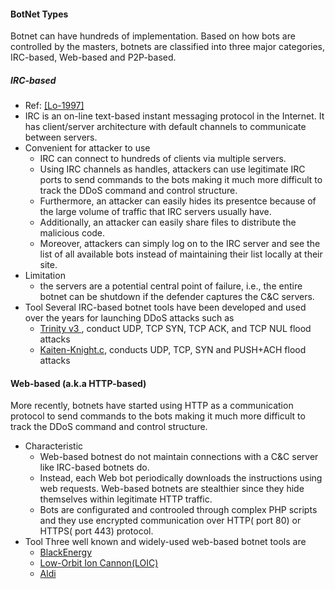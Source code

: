 #### BotNet Types
Botnet can have hundreds of implementation. Based on how bots are controlled by the masters, botnets are classified into three major categories, IRC-based, Web-based and P2P-based. 

##### IRC-based
- Ref: [[Lo-1997]](http://www.irchelp.org/irchelp/irctutorial.html)
- IRC is an on-line text-based instant messaging protocol in the Internet.  It has client/server architecture with default channels to communicate between servers.
- Convenient for attacker to use
    - IRC can connect to hundreds of clients via multiple servers. 
    - Using IRC channels as handles, attackers can use legitimate IRC ports to send commands to the bots making it much more difficult to track the DDoS command and control structure. 
    - Furthermore, an attacker can easily hides its presentce because of the large volume of traffic that IRC servers usually have.
    - Additionally, an attacker can easily share files to distribute the malicious code.
    - Moreover, attackers can simply log on to the IRC server and see the list of all available bots instead of maintaining their list locally at their site.
- Limitation
    - the servers are a potential central point of failure, i.e., the entire botnet can be shutdown if the defender captures the C&C servers. 
- Tool
Several IRC-based botnet tools have been developed and used over the years for launching DDoS attacks such as 
    - [Trinity v3 ](http://www.deepdyve.com/lp/elsevier/trinity-v3-a-ddos-tool-hits-the-streets-SHmJZi62Y6), conduct UDP, TCP SYN, TCP ACK, and TCP NUL flood attacks
    - [Kaiten-Knight.c](http://packetstormsecurity.com/files/23939/knight.c.html), conducts UDP, TCP, SYN and PUSH+ACH flood attacks
    
    
 #### Web-based (a.k.a HTTP-based)
 More recently, botnets have started using HTTP as a communication protocol to send commands to the bots making it much more difficult to track the DDoS command and control structure.
 
 - Characteristic
    - Web-based botnest do not maintain connections with a C&C server like IRC-based botnets do. 
    - Instead, each Web bot periodically downloads the instructions using web requests. Web-based botnets are stealthier since they hide themselves within legitimate HTTP traffic.
    - Bots are configurated and controoled through complex PHP scripts and they use encrypted communication over HTTP( port 80) or HTTPS( port 443) protocol. 
- Tool
Three well known and widely-used web-based botnet tools are
    - [BlackEnergy](http://www.arbornetworks.com/asert/2007/10/blackenergy-ddos-bot-analysis-available/)
    - [Low-Orbit Ion Cannon(LOIC)](https://github.com/neweracracker/loic)
    - [Aldi](http://www.arbornetworks.com/asert/2012/02/ddos-tools/)
    
    
 